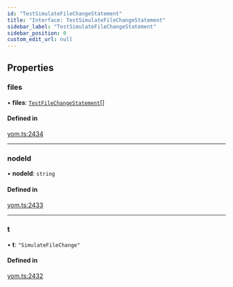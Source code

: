 ```yaml
---
id: "TestSimulateFileChangeStatement"
title: "Interface: TestSimulateFileChangeStatement"
sidebar_label: "TestSimulateFileChangeStatement"
sidebar_position: 0
custom_edit_url: null
---
```


## Properties

### files

• **files**: [`TestFileChangeStatement`](TestFileChangeStatement.md)[]

#### Defined in

[yom.ts:2434](https://github.com/yolmio/boost/blob/964b449/src/yom.ts#L2434)

___

### nodeId

• **nodeId**: `string`

#### Defined in

[yom.ts:2433](https://github.com/yolmio/boost/blob/964b449/src/yom.ts#L2433)

___

### t

• **t**: ``"SimulateFileChange"``

#### Defined in

[yom.ts:2432](https://github.com/yolmio/boost/blob/964b449/src/yom.ts#L2432)

